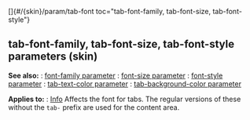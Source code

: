 []{#/{skin}/param/tab-font
toc="tab-font-family, tab-font-size, tab-font-style"}
## tab-font-family, tab-font-size, tab-font-style parameters (skin)
**See also:**
:   [font-family parameter](#/%7Bskin%7D/param/font-family)
:   [font-size parameter](#/%7Bskin%7D/param/font-size)
:   [font-style parameter](#/%7Bskin%7D/param/font-style)
:   [tab-text-color parameter](#/%7Bskin%7D/param/tab-text-color)
:   [tab-background-color
    parameter](#/%7Bskin%7D/param/tab-background-color)
<!-- -->
**Applies to:**
:   [Info](#/%7Bskin%7D/control/info)
Affects the font for tabs. The regular versions of these without the
`tab-` prefix are used for the content area.